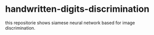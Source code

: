 # handwritten-digits-discrimination

this repositorie shows siamese neural network based for image discrimination. 
